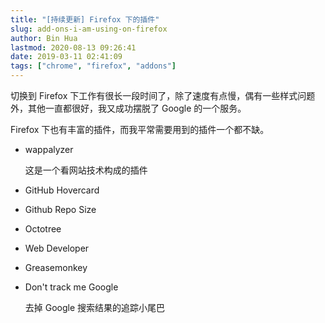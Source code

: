 ```yaml
---
title: "[持续更新] Firefox 下的插件"
slug: add-ons-i-am-using-on-firefox
author: Bin Hua
lastmod: 2020-08-13 09:26:41
date: 2019-03-11 02:41:09
tags: ["chrome", "firefox", "addons"]
---
```


切换到 Firefox 下工作有很长一段时间了，除了速度有点慢，偶有一些样式问题外，其他一直都很好，我又成功摆脱了 Google 的一个服务。

Firefox 下也有丰富的插件，而我平常需要用到的插件一个都不缺。

- wappalyzer
    
    这是一个看网站技术构成的插件
    
- GitHub Hovercard
    
- Github Repo Size

- Octotree

- Web Developer

- Greasemonkey

- Don't track me Google

    去掉 Google 搜索结果的追踪小尾巴